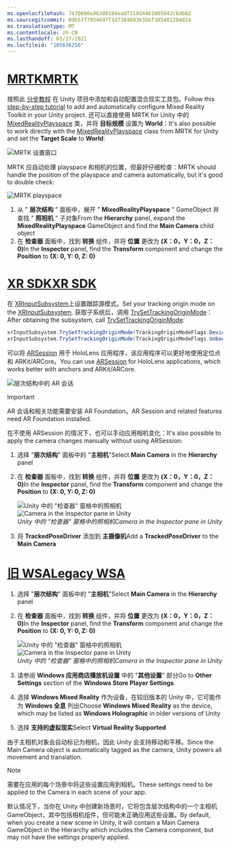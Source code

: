 ```yaml
---
ms.openlocfilehash: 7470690a96380184ead7319d4461005042c6db82
ms.sourcegitcommit: 0db5777954697f1d738469363bbf385481204d24
ms.translationtype: MT
ms.contentlocale: zh-CN
ms.lasthandoff: 03/27/2021
ms.locfileid: "105636256"
---
```

# <a name="mrtk"></a>[<span data-ttu-id="ab794-101">MRTK</span><span class="sxs-lookup"><span data-stu-id="ab794-101">MRTK</span></span>](#tab/mrtk)
<!-- NEVER CHANGE THE ABOVE LINE! -->

<span data-ttu-id="ab794-102">按照此 [分步教程](../../tutorials/mr-learning-base-01.md) 在 Unity 项目中添加和自动配置混合现实工具包。</span><span class="sxs-lookup"><span data-stu-id="ab794-102">Follow this [step-by-step tutorial](../../tutorials/mr-learning-base-01.md) to add and automatically configure Mixed Reality Toolkit in your Unity project.</span></span> <span data-ttu-id="ab794-103">还可以直接使用 MRTK for Unity 中的 [MixedRealityPlayspace](https://docs.microsoft.com/dotnet/api/microsoft.mixedreality.toolkit.mixedrealityplayspace) 类，并将 **目标规模** 设置为 **World**：</span><span class="sxs-lookup"><span data-stu-id="ab794-103">It's also possible to work directly with the [MixedRealityPlayspace](https://docs.microsoft.com/dotnet/api/microsoft.mixedreality.toolkit.mixedrealityplayspace) class from MRTK for Unity and set the **Target Scale** to **World**:</span></span>

![MRTK 设置窗口](../../images/mrtk-target-scale.png)

<span data-ttu-id="ab794-105">MRTK 应自动处理 playspace 和相机的位置，但最好仔细检查：</span><span class="sxs-lookup"><span data-stu-id="ab794-105">MRTK should handle the position of the playspace and camera automatically, but it's good to double check:</span></span>

![MRTK playspace](../../images/mrtk-playspace.png)

1. <span data-ttu-id="ab794-107">从 " **层次结构** " 面板中，展开 " **MixedRealityPlayspace** " GameObject 并查找 " **照相机** " 子对象</span><span class="sxs-lookup"><span data-stu-id="ab794-107">From the **Hierarchy** panel, expand the **MixedRealityPlayspace** GameObject and find the **Main Camera** child object</span></span>
2. <span data-ttu-id="ab794-108">在 **检查器** 面板中，找到 **转换** 组件，并将 **位置** 更改为 **(X：0，Y：0，Z： 0)**</span><span class="sxs-lookup"><span data-stu-id="ab794-108">In the **Inspector** panel, find the **Transform** component and change the **Position** to **(X: 0, Y: 0, Z: 0)**</span></span>

# <a name="xr-sdk"></a>[<span data-ttu-id="ab794-109">XR SDK</span><span class="sxs-lookup"><span data-stu-id="ab794-109">XR SDK</span></span>](#tab/xr)
<!-- NEVER CHANGE THE ABOVE LINE! -->

<span data-ttu-id="ab794-110">在 [XRInputSubsystem](https://docs.unity3d.com/Documentation/ScriptReference/XR.XRInputSubsystem.html)上设置跟踪源模式。</span><span class="sxs-lookup"><span data-stu-id="ab794-110">Set your tracking origin mode on the [XRInputSubsystem](https://docs.unity3d.com/Documentation/ScriptReference/XR.XRInputSubsystem.html).</span></span> <span data-ttu-id="ab794-111">获取子系统后，调用 [TrySetTrackingOriginMode](https://docs.unity3d.com/Documentation/ScriptReference/XR.XRInputSubsystem.TrySetTrackingOriginMode.html)：</span><span class="sxs-lookup"><span data-stu-id="ab794-111">After obtaining the subsystem, call [TrySetTrackingOriginMode](https://docs.unity3d.com/Documentation/ScriptReference/XR.XRInputSubsystem.TrySetTrackingOriginMode.html):</span></span>

```cs
xrInputSubsystem.TrySetTrackingOriginMode(TrackingOriginModeFlags.Device);
xrInputSubsystem.TrySetTrackingOriginMode(TrackingOriginModeFlags.Unbounded); // Recommendation for OpenXR
```

<span data-ttu-id="ab794-112">可以将 [ARSession](https://docs.unity3d.com/Packages/com.unity.xr.arfoundation@2.1/manual/index.html#installing-ar-foundation) 用于 HoloLens 应用程序，该应用程序可以更好地使用定位点和 ARKit/ARCore。</span><span class="sxs-lookup"><span data-stu-id="ab794-112">You can use [ARSession](https://docs.unity3d.com/Packages/com.unity.xr.arfoundation@2.1/manual/index.html#installing-ar-foundation) for HoloLens applications, which works better with anchors and ARKit/ARCore.</span></span>

![层次结构中的 AR 会话](../../images/xrsdk-arsession.png)

> [!IMPORTANT]
> <span data-ttu-id="ab794-114">AR 会话和相关功能需要安装 AR Foundation。</span><span class="sxs-lookup"><span data-stu-id="ab794-114">AR Session and related features need AR Foundation installed.</span></span>

<span data-ttu-id="ab794-115">在不使用 ARSession 的情况下，也可以手动应用相机变化：</span><span class="sxs-lookup"><span data-stu-id="ab794-115">It's also possible to apply the camera changes manually without using ARSession:</span></span>

1. <span data-ttu-id="ab794-116">选择 "**层次结构**" 面板中的 "**主相机**"</span><span class="sxs-lookup"><span data-stu-id="ab794-116">Select **Main Camera** in the **Hierarchy** panel</span></span>
1. <span data-ttu-id="ab794-117">在 **检查器** 面板中，找到 **转换** 组件，并将 **位置** 更改为 **(X：0，Y：0，Z： 0)**</span><span class="sxs-lookup"><span data-stu-id="ab794-117">In the **Inspector** panel, find the **Transform** component and change the **Position** to **(X: 0, Y: 0, Z: 0)**</span></span>

   <span data-ttu-id="ab794-118">![Unity 中的 "检查器" 窗格中的照相机](../../images/maincamera-350px.png)</span><span class="sxs-lookup"><span data-stu-id="ab794-118">![Camera in the Inspector pane in Unity](../../images/maincamera-350px.png)</span></span>  
   <span data-ttu-id="ab794-119">*Unity 中的 "检查器" 窗格中的照相机*</span><span class="sxs-lookup"><span data-stu-id="ab794-119">*Camera in the Inspector pane in Unity*</span></span>

1. <span data-ttu-id="ab794-120">将 **TrackedPoseDriver** 添加到 **主摄像机**</span><span class="sxs-lookup"><span data-stu-id="ab794-120">Add a **TrackedPoseDriver** to the **Main Camera**</span></span>

# <a name="legacy-wsa"></a>[<span data-ttu-id="ab794-121">旧 WSA</span><span class="sxs-lookup"><span data-stu-id="ab794-121">Legacy WSA</span></span>](#tab/wsa)
<!-- NEVER CHANGE THE ABOVE LINE! -->

1. <span data-ttu-id="ab794-122">选择 "**层次结构**" 面板中的 "**主相机**"</span><span class="sxs-lookup"><span data-stu-id="ab794-122">Select **Main Camera** in the **Hierarchy** panel</span></span>
1. <span data-ttu-id="ab794-123">在 **检查器** 面板中，找到 **转换** 组件，并将 **位置** 更改为 **(X：0，Y：0，Z： 0)**</span><span class="sxs-lookup"><span data-stu-id="ab794-123">In the **Inspector** panel, find the **Transform** component and change the **Position** to **(X: 0, Y: 0, Z: 0)**</span></span>

   <span data-ttu-id="ab794-124">![Unity 中的 "检查器" 窗格中的照相机](../../images/maincamera-350px.png)</span><span class="sxs-lookup"><span data-stu-id="ab794-124">![Camera in the Inspector pane in Unity](../../images/maincamera-350px.png)</span></span>  
   <span data-ttu-id="ab794-125">*Unity 中的 "检查器" 窗格中的照相机*</span><span class="sxs-lookup"><span data-stu-id="ab794-125">*Camera in the Inspector pane in Unity*</span></span>

1. <span data-ttu-id="ab794-126">请参阅 **Windows 应用商店播放机设置** 中的 "**其他设置**" 部分</span><span class="sxs-lookup"><span data-stu-id="ab794-126">Go to **Other Settings** section of the **Windows Store Player Settings**</span></span>
1. <span data-ttu-id="ab794-127">选择 **Windows Mixed Reality** 作为设备，在较旧版本的 Unity 中，它可能作为 **Windows 全息** 列出</span><span class="sxs-lookup"><span data-stu-id="ab794-127">Choose **Windows Mixed Reality** as the device, which may be listed as **Windows Holographic** in older versions of Unity</span></span>
1. <span data-ttu-id="ab794-128">选择 **支持的虚拟现实**</span><span class="sxs-lookup"><span data-stu-id="ab794-128">Select **Virtual Reality Supported**</span></span>

<span data-ttu-id="ab794-129">由于主相机对象会自动标记为相机，因此 Unity 会支持移动和平移。</span><span class="sxs-lookup"><span data-stu-id="ab794-129">Since the Main Camera object is automatically tagged as the camera, Unity powers all movement and translation.</span></span>

>[!NOTE]
><span data-ttu-id="ab794-130">需要在应用的每个场景中将这些设置应用到相机。</span><span class="sxs-lookup"><span data-stu-id="ab794-130">These settings need to be applied to the Camera in each scene of your app.</span></span>
>
><span data-ttu-id="ab794-131">默认情况下，当你在 Unity 中创建新场景时，它将包含层次结构中的一个主相机 GameObject，其中包括相机组件，但可能未正确应用这些设置。</span><span class="sxs-lookup"><span data-stu-id="ab794-131">By default, when you create a new scene in Unity, it will contain a Main Camera GameObject in the Hierarchy which includes the Camera component, but may not have the settings properly applied.</span></span>
